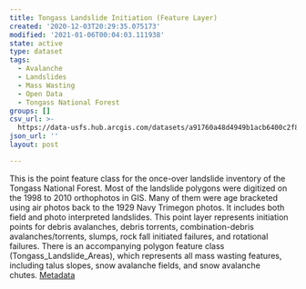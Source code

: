 ```yaml
---
title: Tongass Landslide Initiation (Feature Layer)
created: '2020-12-03T20:29:35.075173'
modified: '2021-01-06T00:04:03.111938'
state: active
type: dataset
tags:
  - Avalanche
  - Landslides
  - Mass Wasting
  - Open Data
  - Tongass National Forest
groups: []
csv_url: >-
  https://data-usfs.hub.arcgis.com/datasets/a91760a48d4949b1acb6400c2f872b94_0.csv?outSR=%7B%22latestWkid%22%3A4269%2C%22wkid%22%3A4269%7D
json_url: ''
layout: post

---
```

This is the point feature class for the once-over landslide inventory of the Tongass National Forest. Most of the landslide polygons were digitized on the 1998 to 2010 orthophotos in GIS. Many of them were age bracketed using air photos back to the 1929 Navy Trimegon photos. It includes both field and photo interpreted landslides. This point layer represents initiation points for debris avalanches, debris torrents, combination-debris avalanches/torrents, slumps, rock fall initiated failures, and rotational failures. There is an accompanying polygon feature class (Tongass_Landslide_Areas), which represents all mass wasting features, including talus slopes, snow avalanche fields, and snow avalanche chutes. <a href='https://data.fs.usda.gov/geodata/edw/datasets.php?xmlKeyword=tongass' target='_blank'>Metadata</a>
